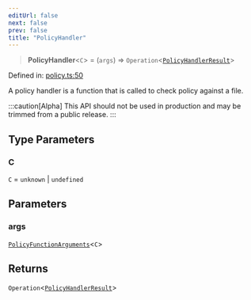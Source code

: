 ```yaml
---
editUrl: false
next: false
prev: false
title: "PolicyHandler"
---
```


> **PolicyHandler**\<`C`\> = (`args`) => `Operation`\<[`PolicyHandlerResult`](/api/type-aliases/policyhandlerresult/)\>

Defined in: [policy.ts:50](https://github.com/tylerbutler/tools-monorepo/blob/main/packages/repopo/src/policy.ts#L50)

A policy handler is a function that is called to check policy against a file.

:::caution[Alpha]
This API should not be used in production and may be trimmed from a public release.
:::

## Type Parameters

### C

`C` = `unknown` \| `undefined`

## Parameters

### args

[`PolicyFunctionArguments`](/api/interfaces/policyfunctionarguments/)\<`C`\>

## Returns

`Operation`\<[`PolicyHandlerResult`](/api/type-aliases/policyhandlerresult/)\>
